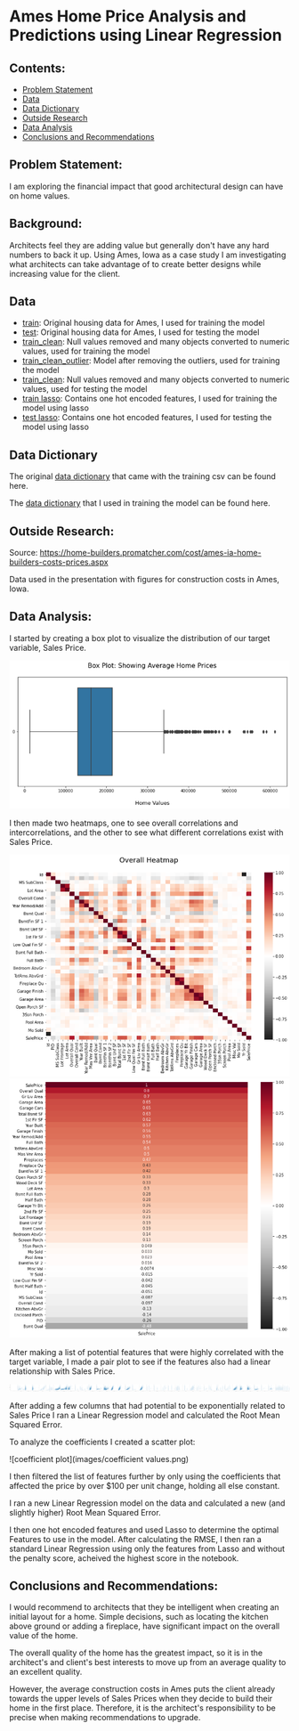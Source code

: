 # Ames Home Price Analysis and Predictions using Linear Regression


 ## Contents:
 
- [Problem Statement](#Problem-Statement)  
- [Data](#Data)
- [Data Dictionary](#Data-Dictionary)
- [Outside Research](#Research)
- [Data Analysis](#Data-Analysis)
- [Conclusions and Recommendations](#Conclusions-and-Recommendations)


## Problem Statement:

I am exploring the financial impact that good architectural design can have on home values. 


## Background:

Architects feel they are adding value but generally don't have any hard numbers to back it up. Using Ames, Iowa as a case study I am investigating what architects can take advantage of to create better designs while increasing value for the client.


## Data

* [train](./datasets/train.csv): Original housing data for Ames, I used for training the model
* [test](./datasets/test.csv): Original housing data for Ames, I used for testing the model
* [train_clean](./datasets/train_clean.csv): Null values removed and many objects converted to numeric values, used for training the model
* [train_clean_outlier](./datasets/train_clean_outlier.csv): Model after removing the outliers, used for training the model
* [train_clean](./datasets/train.csv): Null values removed and many objects converted to numeric values, used for testing the model
* [train lasso](./datasets/train_lasso.csv): Contains one hot encoded features, I used for training the model using lasso
* [test lasso](./datasets/test_lasso.csv): Contains one hot encoded features, I used for testing the model using lasso

## Data Dictionary

The original [data dictionary](http://jse.amstat.org/v19n3/decock/DataDocumentation.txt) that came with the training csv can be found here.

The [data dictionary](data_dictionary.md) that I used in training the model can be found here.

## Outside Research:

Source: https://home-builders.promatcher.com/cost/ames-ia-home-builders-costs-prices.aspx

Data used in the presentation with figures for construction costs in Ames, Iowa.
    

## Data Analysis:

I started by creating a box plot to visualize the distribution of our target variable, Sales Price.

![Box Plot: Overall Sales Prices](./images/box_plot_home_prices.png)

I then made two heatmaps, one to see overall correlations and intercorrelations, and the other to see what different correlations exist with Sales Price.

![Correlation Heatmap: Overall](./images/overall_heatmap.png)
![Correlation Heatmap: To Sale Price (Target)](./images/saleprice_heatmap.png)

After making a list of potential features that were highly correlated with the target variable, I made a pair plot to see if the features also had a linear relationship with Sales Price.

![Pair Plot](./images/pair_plot.png)

After adding a few columns that had potential to be exponentially related to Sales Price I ran a Linear Regression model and calculated the Root Mean Squared Error.

To analyze the coefficients I created a scatter plot:

![coefficient plot](images/coefficient values.png)

I then filtered the list of features further by only using the coefficients that affected the price by over $100 per unit change, holding all else constant.

I ran a new Linear Regression model on the data and calculated a new (and slightly higher) Root Mean Squared Error.

I then one hot encoded features and used Lasso to determine the optimal Features to use in the model. After calculating the RMSE, I then ran a standard Linear Regression using only the features from Lasso and without the penalty score, acheived the highest score in the notebook.
    
## Conclusions and Recommendations:

I would recommend to architects that they be intelligent when creating an initial layout for a home. Simple decisions, such as locating the kitchen above ground or adding a fireplace, have significant impact on the overall value of the home.

The overall quality of the home has the greatest impact, so it is in the architect's and client's best interests to move up from an average quality to an excellent quality.

However, the average construction costs in Ames puts the client already towards the upper levels of Sales Prices when they decide to build their home in the first place. Therefore, it is the architect's responsibility to be precise when making recommendations to upgrade.